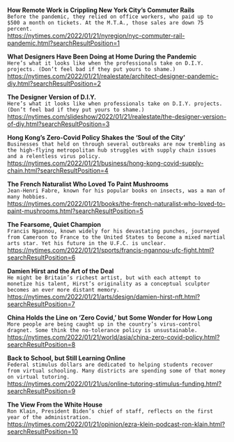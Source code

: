 **How Remote Work is Crippling New York City’s Commuter Rails**\
`Before the pandemic, they relied on office workers, who paid up to $500 a month on tickets. At the M.T.A., those sales are down 75 percent.`\
https://nytimes.com/2022/01/21/nyregion/nyc-commuter-rail-pandemic.html?searchResultPosition=1

**What Designers Have Been Doing at Home During the Pandemic**\
`Here’s what it looks like when the professionals take on D.I.Y. projects. (Don’t feel bad if they put yours to shame.)`\
https://nytimes.com/2022/01/21/realestate/architect-designer-pandemic-diy.html?searchResultPosition=2

**The Designer Version of D.I.Y.**\
`Here’s what it looks like when professionals take on D.I.Y. projects. (Don’t feel bad if they put yours to shame.)`\
https://nytimes.com/slideshow/2022/01/21/realestate/the-designer-version-of-diy.html?searchResultPosition=3

**Hong Kong’s Zero-Covid Policy Shakes the ‘Soul of the City’**\
`Businesses that held on through several outbreaks are now trembling as the high-flying metropolitan hub struggles with supply chain issues and a relentless virus policy.`\
https://nytimes.com/2022/01/21/business/hong-kong-covid-supply-chain.html?searchResultPosition=4

**The French Naturalist Who Loved To Paint Mushrooms**\
`Jean-Henri Fabre, known for his popular books on insects, was a man of many hobbies.`\
https://nytimes.com/2022/01/21/books/the-french-naturalist-who-loved-to-paint-mushrooms.html?searchResultPosition=5

**The Fearsome, Quiet Champion**\
`Francis Ngannou, known widely for his devastating punches, journeyed from Cameroon to France to the United States to become a mixed martial arts star. Yet his future in the U.F.C. is unclear.`\
https://nytimes.com/2022/01/21/sports/francis-ngannou-ufc-fight.html?searchResultPosition=6

**Damien Hirst and the Art of the Deal**\
`He might be Britain’s richest artist, but with each attempt to monetize his talent, Hirst’s originality as a conceptual sculptor becomes an ever more distant memory.`\
https://nytimes.com/2022/01/21/arts/design/damien-hirst-nft.html?searchResultPosition=7

**China Holds the Line on ‘Zero Covid,’ but Some Wonder for How Long**\
`More people are being caught up in the country’s virus-control dragnet. Some think the no-tolerance policy is unsustainable.`\
https://nytimes.com/2022/01/21/world/asia/china-zero-covid-policy.html?searchResultPosition=8

**Back to School, but Still Learning Online**\
`Federal stimulus dollars are dedicated to helping students recover from virtual schooling. Many districts are spending some of that money on virtual tutoring.`\
https://nytimes.com/2022/01/21/us/online-tutoring-stimulus-funding.html?searchResultPosition=9

**The View From the White House**\
`Ron Klain, President Biden’s chief of staff, reflects on the first year of the administration.`\
https://nytimes.com/2022/01/21/opinion/ezra-klein-podcast-ron-klain.html?searchResultPosition=10

